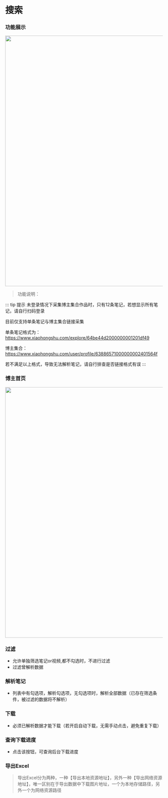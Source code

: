 # 搜索

### 功能展示

<img  height="800px" width="800px" src="/images/search.png"/>

>功能说明：

::: tip 提示
未登录情况下采集博主集合作品时，只有12条笔记，若想显示所有笔记，请自行扫码登录

目前仅支持单条笔记与博主集合链接采集

单条笔记格式为：https://www.xiaohongshu.com/explore/64be44d2000000001201df49

博主集合：https://www.xiaohongshu.com/user/profile/63886571000000002401564f

若不满足以上格式，导致无法解析笔记，请自行排查是否链接格式有误
:::

### 博主首页

<img  height="800px" width="800px" src="/images/search1.png"/>

###  过滤
- 允许单独筛选笔记or视频,都不勾选时，不进行过滤
- 过滤曾解析数据

### 解析笔记
- 列表中有勾选项，解析勾选项，无勾选项时，解析全部数据（已存在筛选条件，被过滤的数据将不解析）

### 下载
- 必须已解析数据才能下载（若开启自动下载，无需手动点击，避免重复下载）

### 查询下载进度

- 点击该按钮，可查询后台下载进度

### 导出Excel

> 导出Excel分为两种，一种【导出本地资源地址】，另外一种【导出网络资源地址】，唯一区别在于导出数据中下载图片地址，一个为本地存储路径，另外一个为网络资源路径